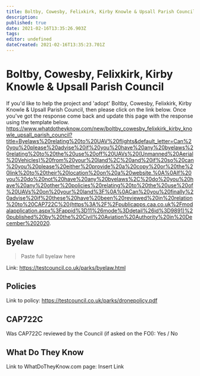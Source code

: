 ```yaml
---
title: Boltby, Cowesby, Felixkirk, Kirby Knowle & Upsall Parish Council
description: 
published: true
date: 2021-02-16T13:35:26.903Z
tags: 
editor: undefined
dateCreated: 2021-02-16T13:35:23.701Z
---
```


# Boltby, Cowesby, Felixkirk, Kirby Knowle & Upsall Parish Council
If you'd like to help the project and 'adopt' Boltby, Cowesby, Felixkirk, Kirby Knowle & Upsall Parish Council, then please click on the link below. Once you've got the response come back and update this page with the response using the template below.
https://www.whatdotheyknow.com/new/boltby_cowesby_felixkirk_kirby_knowle_upsall_parish_council?title=Byelaws%20relating%20to%20UAV%20flights&default_letter=Can%20you%20please%20advise%20if%20you%20have%20any%20byelaws%20relating%20to%20the%20use%20off%20UAVs%20(Unmanned%20Aerial%20Vehicles)%20from%20your%20land%2C%20and%20if%20so%20can%20you%20please%20either%20provide%20a%20copy%20or%20the%20link%20to%20their%20location%20on%20a%20website.%0A%0AIf%20you%20do%20not%20have%20any%20byelaws%2C%20do%20you%20have%20any%20other%20policies%20relating%20to%20the%20use%20of%20UAVs%20on%20your%20land%3F%0A%0ACan%20you%20finally%20advise%20if%20these%20have%20been%20reviewed%20in%20relation%20to%20CAP722C%20(https%3A%2F%2Fpublicapps.caa.co.uk%2Fmodalapplication.aspx%3Fappid%3D11%26mode%3Ddetail%26id%3D9891)%20published%20by%20the%20Civil%20Aviation%20Authority%20in%20December%202020.

## Byelaw
> Paste full byelaw here

Link:
https://testcouncil.co.uk/parks/byelaw.html

## Policies
Link to policy:
https://testcouncil.co.uk/parks/dronepolicy.pdf

## CAP722C

Was CAP722C reviewed by the Council (if asked on the FOI): Yes / No

## What Do They Know

Link to WhatDoTheyKnow.com page:
Insert Link

